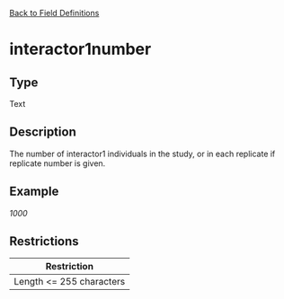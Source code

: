 [Back to Field Definitions](../../field_definition_overview)
# interactor1number

## Type
Text

## Description


The number of interactor1 individuals in the study, or in each replicate if replicate number is given.
## Example
*1000*

## Restrictions
| Restriction |
| :---------: |
| Length <= 255 characters |

